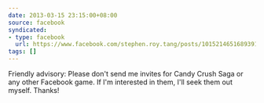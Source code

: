 ```yaml
---
date: 2013-03-15 23:15:00+08:00
source: facebook
syndicated:
- type: facebook
  url: https://www.facebook.com/stephen.roy.tang/posts/10152146516893912
tags: []
---
```


Friendly advisory: Please don't send me invites for Candy Crush Saga or any other Facebook game. If I'm interested in them, I'll seek them out myself. Thanks!